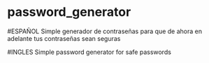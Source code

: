 # password_generator
#ESPAÑOL
Simple generador de contraseñas para que de ahora en adelante tus contraseñas sean seguras

#INGLES
Simple password generator for safe passwords
